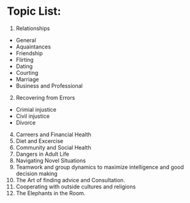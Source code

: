 # Topic List:

1. Relationships
 * General
 * Aquaintances
 * Friendship
 * Flirting
 * Dating
 * Courting
 * Marriage
 * Business and Professional
2. Recovering from Errors
 * Crimial injustice
 * Civil injustice
 * Divorce
4. Carreers and Financial Health
5. Diet and Excercise
6. Community and Social Health
7. Dangers in Adult Life
8. Navigating Novel Situations
9. Teamwork and group dynamics to maximize intelligence and good decision making
10. The Art of finding advice and Consultation.
11. Cooperating with outside cultures and religions
12. The Elephants in the Room.
